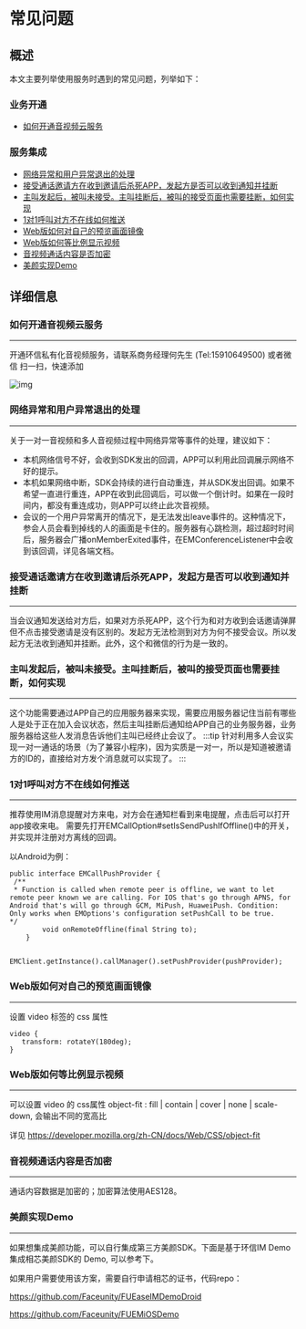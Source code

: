 # 常见问题

## 概述
本文主要列举使用服务时遇到的常见问题，列举如下：

### 业务开通

-  [如何开通音视频云服务](#如何开通音视频云服务)


### 服务集成

-  [网络异常和用户异常退出的处理](#网络异常和用户异常退出的处理)
-  [接受通话邀请方在收到邀请后杀死APP，发起方是否可以收到通知并挂断](#接受通话邀请方在收到邀请后杀死app-发起方是否可以收到通知并挂断)
-  [主叫发起后，被叫未接受。主叫挂断后，被叫的接受页面也需要挂断，如何实现](#主叫发起后-被叫未接受。主叫挂断后-被叫的接受页面也需要挂断-如何实现)
-  [1对1呼叫对方不在线如何推送](#_1对1呼叫对方不在线如何推送)
-  [Web版如何对自己的预览画面镜像](#web版如何对自己的预览画面镜像)
-  [Web版如何等比例显示视频](#web版如何等比例显示视频)
-  [音视频通话内容是否加密](#音视频通话内容是否加密)
-  [美颜实现Demo](#美颜实现demo)



## 详细信息

### 如何开通音视频云服务

-----


开通环信私有化音视频服务，请联系商务经理何先生 (Tel:15910649500) 或者微信 扫一扫，快速添加

![img](@static/images/privitization/deploy_wechat_code.png)

### 网络异常和用户异常退出的处理

-----

关于一对一音视频和多人音视频过程中网络异常等事件的处理，建议如下：

- 本机网络信号不好，会收到SDK发出的回调，APP可以利用此回调展示网络不好的提示。
- 本机如果网络中断，SDK会持续的进行自动重连，并从SDK发出回调。如果不希望一直进行重连，APP在收到此回调后，可以做一个倒计时。如果在一段时间内，都没有重连成功，则APP可以终止此次音视频。
- 会议的一个用户异常离开的情况下，是无法发出leave事件的。这种情况下，参会人员会看到掉线的人的画面是卡住的。服务器有心跳检测，超过超时时间后，服务器会广播onMemberExited事件，在EMConferenceListener中会收到该回调，详见各端文档。

### 接受通话邀请方在收到邀请后杀死APP，发起方是否可以收到通知并挂断

-----

当会议通知发送给对方后，如果对方杀死APP，这个行为和对方收到会话邀请弹屏但不点击接受邀请是没有区别的。发起方无法检测到对方为何不接受会议。所以发起方无法收到通知并挂断。此外，这个和微信的行为是一致的。

### 主叫发起后，被叫未接受。主叫挂断后，被叫的接受页面也需要挂断，如何实现

-----

这个功能需要通过APP自己的应用服务器来实现，需要应用服务器记住当前有哪些人是处于正在加入会议状态，然后主叫挂断后通知给APP自己的业务服务器，业务服务器给这些人发消息告诉他们主叫已经终止会议了。
:::tip
针对利用多人会议实现一对一通话的场景（为了兼容小程序)，因为实质是一对一，所以是知道被邀请方的ID的，直接给对方发个消息就可以实现了。
:::

### 1对1呼叫对方不在线如何推送

-----

推荐使用IM消息提醒对方来电，对方会在通知栏看到来电提醒，点击后可以打开app接收来电。 需要先打开EMCallOption#setIsSendPushIfOffline()中的开关，并实现并注册对方离线的回调。

以Android为例：

```
public interface EMCallPushProvider {
 /**
 * Function is called when remote peer is offline, we want to let remote peer known we are calling. For IOS that's go through APNS, for Android that's will go through GCM, MiPush, HuaweiPush. Condition: Only works when EMOptions's configuration setPushCall to be true.
*/
        void onRemoteOffline(final String to);
    }
    
    EMClient.getInstance().callManager().setPushProvider(pushProvider);
```

### Web版如何对自己的预览画面镜像

-----

设置 video 标签的 css 属性

```
video {
   transform: rotateY(180deg);
}
```
### Web版如何等比例显示视频

-----

可以设置 video 的 css属性 object-fit : fill | contain | cover | none | scale-down, 会输出不同的宽高比

详见 https://developer.mozilla.org/zh-CN/docs/Web/CSS/object-fit

### 音视频通话内容是否加密

-----

通话内容数据是加密的；加密算法使用AES128。

### 美颜实现Demo

-----

如果想集成美颜功能，可以自行集成第三方美颜SDK。下面是基于环信IM Demo 集成相芯美颜SDK的 Demo, 可以参考下。

如果用户需要使用该方案，需要自行申请相芯的证书，代码repo：

https://github.com/Faceunity/FUEaseIMDemoDroid

https://github.com/Faceunity/FUEMiOSDemo